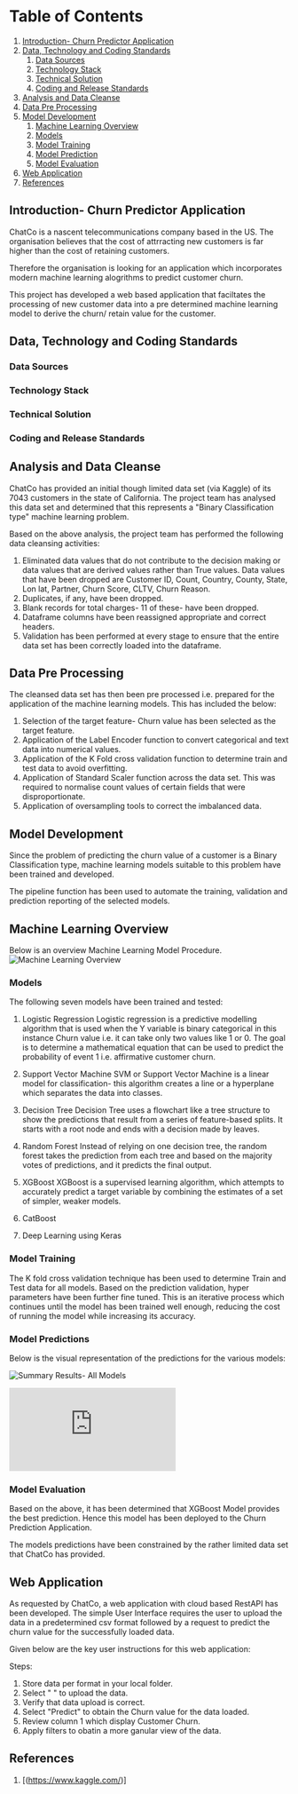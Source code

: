 # Table of Contents
1. [Introduction- Churn Predictor Application](#Introduction)
2. [Data, Technology and Coding Standards](#Paragraph1)
   1. [Data Sources](#SubParagraph1)
   2. [Technology Stack](#Subparagraph2) 
   3. [Technical Solution]((#Subparagraph3) )
   4. [Coding and Release Standards](#Subparagraph4)
3. [Analysis and Data Cleanse](#Paragraph2)
4. [Data Pre Processing](#Paragraph3)
5. [Model Development](#Paragraph4)
   1. [Machine Learning Overview](#SubParagraph5)
   2. [Models](#SubParagraph6)
   3. [Model Training](#SubParagraph7)
   4. [Model Prediction](#Subparagraph8) 
   5. [Model Evaluation](#Subparagraph9)
5. [Web Application](#Paragraph5)
6. [References](#Paragraph6)

<div style="page-break-after: always;"></div>

## Introduction- Churn Predictor Application <a name="Introduction"></a>

ChatCo is a nascent telecommunications company based in the US. The organisation believes that the cost of attrracting new customers is far higher than the cost of retaining customers.

Therefore the organisation is looking for an application which incorporates modern machine learning alogrithms to predict customer churn.

This project has developed a web based application that faciltates the processing of new customer data into a pre determined machine learning model to derive the churn/ retain value for the customer. 

## Data, Technology and Coding Standards <a name="paragraph1"></a>

### Data Sources <a name="subparagraph1"></a>

### Technology Stack <a name="subparagraph2"></a>

### Technical Solution <a name="subparagraph3"></a>

### Coding and Release Standards <a name="subparagraph4"></a>


## Analysis and Data Cleanse <a name="paragraph2"></a>

ChatCo has provided an initial though limited data set (via Kaggle) of its 7043 customers in the state of California. The project team has analysed this data set and determined that this represents a "Binary Classification type" machine learning problem. 

Based on the above analysis, the project team has performed the following data cleansing activities:

1. Eliminated data values that do not contribute to the decision making or data values that are derived values rather than True values. Data values that have been dropped are Customer ID, Count, Country, County, State, Lon lat, Partner, Churn Score, CLTV, Churn Reason.
2. Duplicates, if any, have been dropped.
3. Blank records for total charges- 11 of these- have been dropped.
4. Dataframe columns have been reassigned appropriate and correct headers.
5. Validation has been performed at every stage to ensure that the entire data set has been correctly loaded into the dataframe.

## Data Pre Processing <a name="paragraph3"></a>

The cleansed data set has then been pre processed i.e. prepared for the application of the machine learning models. This has included the below:

1. Selection of the target feature- Churn value has been selected as the target feature. 
2. Application of the Label Encoder function to convert categorical and text data into numerical values. 
3. Application of the K Fold cross validation function to determine train and test data to avoid overfitting.
4. Application of Standard Scaler function across the data set. This was required to normalise count values of certain fields that were disproportionate. 
5. Application of oversampling tools to correct the imbalanced data.


## Model Development <a name="paragraph4"></a>

Since the problem of predicting the churn value of a customer is a Binary Classification type, machine learning models suitable to this problem have been trained and developed.

The pipeline function has been used to automate the training, validation and prediction reporting of the selected models.

## Machine Learning Overview <a name="subparagraph5"></a>

Below is an overview Machine Learning Model Procedure. 
![Machine Learning Overview](https://github.com/chirathlv/Churn-Prediction-App/blob/pre-prod/Images/Machine%20Learning%20Workflow.png)

### Models <a name="subparagraph6"></a>

The following seven models have been trained and tested:

1. Logistic Regression
Logistic regression is a predictive modelling algorithm that is used when the Y variable is binary categorical in this instance Churn value i.e. it can take only two values like 1 or 0. The goal is to determine a mathematical equation that can be used to predict the probability of event 1 i.e. affirmative customer churn. 

2. Support Vector Machine
SVM or Support Vector Machine is a linear model for classification- this algorithm creates a line or a hyperplane which separates the data into classes.

3. Decision Tree
Decision Tree uses a flowchart like a tree structure to show the predictions that result from a series of feature-based splits. It starts with a root node and ends with a decision made by leaves.

4. Random Forest
Instead of relying on one decision tree, the random forest takes the prediction from each tree and based on the majority votes of predictions, and it predicts the final output.

5. XGBoost
XGBoost is a supervised learning algorithm, which attempts to accurately predict a target variable by combining the estimates of a set of simpler, weaker models.

6. CatBoost


7. Deep Learning using Keras


### Model Training <a name="subparagraph7"></a>

The K fold cross validation technique has been used to determine Train and Test data for all models.
Based on the prediction validation, hyper parameters have been further fine tuned. This is an iterative process which continues until the model has been trained well enough, reducing the cost of running the model while increasing its accuracy. 

### Model Predictions <a name="subparagraph8"></a>

Below is the visual representation of the predictions for the various models: 

![Summary Results- All Models](https://github.com/chirathlv/Churn-Prediction-App/blob/pre-prod/Images/Model%20Results.PNG)


![Accuracy Score Summary- All Models](https://github.com/chirathlv/Churn-Prediction-App/blob/pre-prod/Images/Accuracy%20Score%20Graph.pdf)

### Model Evaluation <a name="subparagraph9"></a>

Based on the above, it has been determined that XGBoost Model provides the best prediction. Hence this model has been deployed to the Churn Prediction Application.

The models predictions have been constrained by the rather limited data set that ChatCo has provided.


## Web Application <a name="paragraph5"></a>

As requested by ChatCo, a web application with cloud based RestAPI has been developed. The simple User Interface requires the user to upload the data in a predetermined csv format followed by a request to predict the churn value for the successfully loaded data.

Given below are the key user instructions for this web application:

Steps:
1. Store data per format in your local folder.
2. Select "   " to upload the data.
3. Verify that data upload is correct.
4. Select "Predict" to obtain the Churn value for the data loaded.
5. Review column 1 which display Customer Churn.
6. Apply filters to obatin a more ganular view of the data. 


## References <a name="paragraph6"></a>

1. [(https://www.kaggle.com/)]

